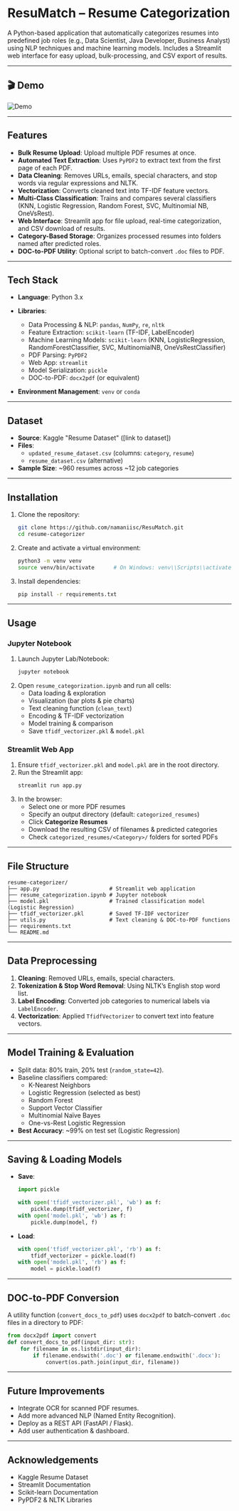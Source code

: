 # ResuMatch – Resume Categorization

A Python-based application that automatically categorizes resumes into predefined job roles (e.g., Data Scientist, Java Developer, Business Analyst) using NLP techniques and machine learning models. Includes a Streamlit web interface for easy upload, bulk-processing, and CSV export of results.

---

## 🎬 Demo

![Demo](ResuMatch.gif)

---

## Features

- **Bulk Resume Upload**: Upload multiple PDF resumes at once.
- **Automated Text Extraction**: Uses `PyPDF2` to extract text from the first page of each PDF.
- **Data Cleaning**: Removes URLs, emails, special characters, and stop words via regular expressions and NLTK.
- **Vectorization**: Converts cleaned text into TF-IDF feature vectors.
- **Multi-Class Classification**: Trains and compares several classifiers (KNN, Logistic Regression, Random Forest, SVC, Multinomial NB, OneVsRest).
- **Web Interface**: Streamlit app for file upload, real-time categorization, and CSV download of results.
- **Category-Based Storage**: Organizes processed resumes into folders named after predicted roles.
- **DOC-to-PDF Utility**: Optional script to batch-convert `.doc` files to PDF.

---

## Tech Stack

- **Language**: Python 3.x
- **Libraries**:
  - Data Processing & NLP: `pandas`, `NumPy`, `re`, `nltk`
  - Feature Extraction: `scikit-learn` (TF-IDF, LabelEncoder)
  - Machine Learning Models: `scikit-learn` (KNN, LogisticRegression, RandomForestClassifier, SVC, MultinomialNB, OneVsRestClassifier)
  - PDF Parsing: `PyPDF2`
  - Web App: `streamlit`
  - Model Serialization: `pickle`
  - DOC-to-PDF: `docx2pdf` (or equivalent)

- **Environment Management**: `venv` or `conda`

---

## Dataset

- **Source**: Kaggle "Resume Dataset" ([link to dataset])
- **Files**:
  - `updated_resume_dataset.csv` (columns: `category`, `resume`)
  - `resume_dataset.csv` (alternative)
- **Sample Size**: ~960 resumes across ~12 job categories

---

## Installation

1. Clone the repository:
   ```bash
   git clone https://github.com/namaniisc/ResuMatch.git
   cd resume-categorizer
   ```

2. Create and activate a virtual environment:
   ```bash
   python3 -m venv venv
   source venv/bin/activate      # On Windows: venv\\Scripts\\activate
   ```

3. Install dependencies:
   ```bash
   pip install -r requirements.txt
   ```

---

## Usage

### Jupyter Notebook

1. Launch Jupyter Lab/Notebook:
   ```bash
   jupyter notebook
   ```
2. Open `resume_categorization.ipynb` and run all cells:
   - Data loading & exploration
   - Visualization (bar plots & pie charts)
   - Text cleaning function (`clean_text`)
   - Encoding & TF-IDF vectorization
   - Model training & comparison
   - Save `tfidf_vectorizer.pkl` & `model.pkl`

### Streamlit Web App

1. Ensure `tfidf_vectorizer.pkl` and `model.pkl` are in the root directory.
2. Run the Streamlit app:
   ```bash
   streamlit run app.py
   ```
3. In the browser:
   - Select one or more PDF resumes
   - Specify an output directory (default: `categorized_resumes`)
   - Click **Categorize Resumes**
   - Download the resulting CSV of filenames & predicted categories
   - Check `categorized_resumes/<Category>/` folders for sorted PDFs

---

## File Structure

```
resume-categorizer/
├── app.py                      # Streamlit web application
├── resume_categorization.ipynb # Jupyter notebook
├── model.pkl                   # Trained classification model (Logistic Regression)
├── tfidf_vectorizer.pkl        # Saved TF-IDF vectorizer
├── utils.py                    # Text cleaning & DOC-to-PDF functions
├── requirements.txt
└── README.md
```

---

## Data Preprocessing

1. **Cleaning**: Removed URLs, emails, special characters.
2. **Tokenization & Stop Word Removal**: Using NLTK’s English stop word list.
3. **Label Encoding**: Converted job categories to numerical labels via `LabelEncoder`.
4. **Vectorization**: Applied `TfidfVectorizer` to convert text into feature vectors.

---

## Model Training & Evaluation

- Split data: 80% train, 20% test (`random_state=42`).
- Baseline classifiers compared:
  - K-Nearest Neighbors
  - Logistic Regression (selected as best)
  - Random Forest
  - Support Vector Classifier
  - Multinomial Naïve Bayes
  - One-vs-Rest Logistic Regression
- **Best Accuracy**: ~99% on test set (Logistic Regression)

---

## Saving & Loading Models

- **Save**:
  ```python
  import pickle

  with open('tfidf_vectorizer.pkl', 'wb') as f:
      pickle.dump(tfidf_vectorizer, f)
  with open('model.pkl', 'wb') as f:
      pickle.dump(model, f)
  ```
- **Load**:
  ```python
  with open('tfidf_vectorizer.pkl', 'rb') as f:
      tfidf_vectorizer = pickle.load(f)
  with open('model.pkl', 'rb') as f:
      model = pickle.load(f)
  ```

---

## DOC-to-PDF Conversion

A utility function (`convert_docs_to_pdf`) uses `docx2pdf` to batch-convert `.doc` files in a directory to PDF:

```python
from docx2pdf import convert
def convert_docs_to_pdf(input_dir: str):
    for filename in os.listdir(input_dir):
        if filename.endswith('.doc') or filename.endswith('.docx'):
            convert(os.path.join(input_dir, filename))
```

---

## Future Improvements

- Integrate OCR for scanned PDF resumes.
- Add more advanced NLP (Named Entity Recognition).
- Deploy as a REST API (FastAPI / Flask).
- Add user authentication & dashboard.

---

## Acknowledgements

- Kaggle Resume Dataset
- Streamlit Documentation
- Scikit-learn Documentation
- PyPDF2 & NLTK Libraries


